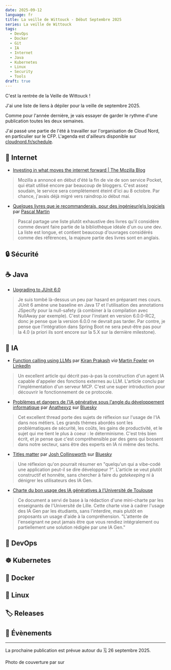 ```yaml
---
date: 2025-09-12
language: fr
title: La veille de Wittouck - Début Septembre 2025
series: La veille de Wittouck
tags:
  - DevOps
  - Docker
  - Git
  - IA
  - Internet
  - Java
  - Kubernetes
  - Linux
  - Security
  - Tools
draft: true
---
```


C'est la rentrée de la Veille de Wittouck !

J'ai une liste de liens à dépiler pour la veille de septembre 2025.

Comme pour l'année dernière, je vais essayer de garder le rythme d'une publication toutes les deux semaines.

J'ai passé une partie de l'été à travailler sur l'organisation de Cloud Nord, en particulier sur le CFP.
L'agenda est d'ailleurs disponible sur [cloudnord.fr/schedule](https://cloudnord.fr/schedule/).

<!--more-->

## 🛜 Internet

* [Investing in what moves the internet forward | The Mozilla Blog](https://blog.mozilla.org/en/mozilla/building-whats-next/)

> Mozilla a annoncé en début d'été la fin de vie de son service Pocket, qui était utilisé encore par beaucoup de bloggers.
C'est assez soudain, le service sera complètement éteint d'ici au 8 octobre.
Par chance, j'avais déjà migré vers raindrop.io début mai.

* [Quelques livres que je recommanderais, pour des ingénieur(e)s logiciels](https://blog.pascal-martin.fr/post/quelques-livres-que-je-recommande-pour-des-ingenieurs-logiciels/) par [Pascal Martin](https://blog.pascal-martin.fr/)

> Pascal partage une liste plutôt exhaustive des livres qu'il considère comme devant faire partie de la bibliothèque idéale d'un ou une dev.
> La liste est longue, et contient beaucoup d'ouvrages considérés comme des références, la majeure partie des livres sont en anglais.

## 🔒 Sécurité

## ☕ Java

* [Upgrading to JUnit 6.0](https://github.com/junit-team/junit-framework/wiki/Upgrading-to-JUnit-6.0)

> Je suis tombé là-dessus un peu par hasard en préparant mes cours.
> JUnit 6 amène une baseline en Java 17 et l'utilisation des annotations JSpecify pour la null-safety (à combiner à la compilation avec NullAway par exemple).
> C'est pour l'instant en version 6.0.0-RC2, donc je pense que la version 6.0.0 ne devrait pas tarder.
> Par contre, je pense que l'intégration dans Spring Boot ne sera peut-être pas pour la 4.0 (a priori ils sont encore sur la 5.X sur la dernière milestone).

## 🧠 IA

* [Function calling using LLMs](https://martinfowler.com/articles/function-call-LLM.html) par [Kiran Prakash](https://www.linkedin.com/in/kiran-prakash/) _via_ [Martin Fowler](https://www.linkedin.com/in/martin-fowler-com/) on [LinkedIn](https://www.linkedin.com/posts/martin-fowler-com_function-calling-using-llms-activity-7325506940615221248-tJo-?utm_source=share&utm_medium=member_desktop&rcm=ACoAAAnJockBYMCZmKvFfK2Ytyqf-fRZDwyzaKc)

> Un excellent article qui décrit pas-à-pas la construction d'un agent IA capable d'appeler des fonctions externes au LLM.
L'article conclu par l'implémentation d'un serveur MCP. C'est une super introduction pour découvrir le fonctionnement de ce protocole.

* [Problèmes et dangers de l'IA générative sous l'angle du développement informatique](https://bsky.app/profile/nathe.xyz/post/3luue6mgwcc2w) par [Anathexyz](https://bsky.app/profile/nathe.xyz/) sur [Bluesky](https://bsky.app/)

> Cet excellent thread porte des sujets de réflexion sur l'usage de l'IA dans nos métiers. Les grands thèmes abordés sont les problématiques de sécurité, les coûts, les gains de productivité, et le sujet qui me tient le plus à coeur : le déterminisme.
> C'est très bien écrit, et je pense que c'est compréhensible par des gens qui bossent dans notre secteur, sans être des experts en IA ni même des techs.

* [Titles matter](https://joshcollinsworth.com/blog/titles-matter) par [Josh Collinsworth](https://joshcollinsworth.com) sur [Bluesky](https://bsky.app/profile/collinsworth.dev/post/3lxcwd4lzvc2v)

> Une réflexion qu'on pourrait résumer en "quelqu'un qui a vibe-codé une application peut-il se dire développeur ?".
> L'article se veut plutôt constructif et honnête, sans chercher à faire du _gatekeeping_ ni à dénigrer les utilisateurs des IA Gen.

* [Charte du bon usage des IA génératives à l’Université de Toulouse](https://www.univ-tlse3.fr/medias/fichier/charte-du-bon-usage-des-ia-generatives-a-l-universite_1755517998722-pdf)

> Ce document a servi de base à la rédaction d'une mini-charte par les enseignants de l'Université de Lille.
> Cette charte vise à cadrer l'usage des IA Gen par les étudiants, sans l'interdire, mais plutôt en proposants un usage d'aide à la compréhension.
> "L'attente de l'enseignant ne peut jamais être que vous rendiez intégralement ou partiellement une solution rédigée par une IA Gen."

## 👷 DevOps

## ☸️ Kubernetes

## 🐋 Docker

## 🐧 Linux

## 🏷️ Releases

## 🎫 Évènements

---

La prochaine publication est prévue autour du  🗓️ 26 septembre 2025.

Photo de couverture par sur 